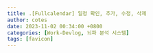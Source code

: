 ```yaml
---
title: .[Fullcalendar] 일정 확인, 추가, 수정, 삭제
author: cotes
date: 2023-11-02 00:34:00 +0800
categories: [Work-Devlog, 뇌파 분석 시스템]
tags: [favicon]
---
```


<!-- 프로젝트 작업하면서 했던 고민, 어떻게 해결했는지에 대한 내용이 담겨져있습니다. -->
